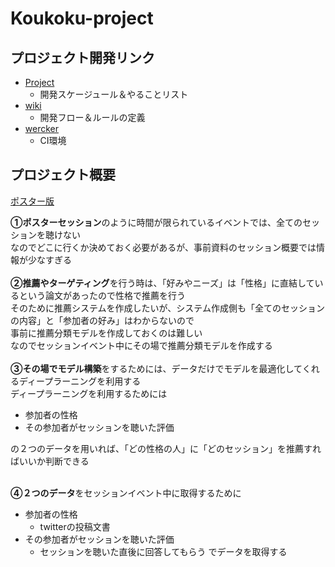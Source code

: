 # Koukoku-project

## プロジェクト開発リンク
- [Project](https://github.com/Tsuyoposon/Koukoku-project/projects)
    - 開発スケージュール＆やることリスト
- [wiki](https://github.com/Tsuyoposon/Koukoku-project/wiki)
    - 開発フロー＆ルールの定義
- [wercker](https://app.wercker.com/Tsuyoposon/Koukoku-project/runs)
    - CI環境

## プロジェクト概要

[ポスター版](https://imgur.com/a/RPND3dP)

**①ポスターセッション**のように時間が限られているイベントでは、全てのセッションを聴けない  
なのでどこに行くか決めておく必要があるが、事前資料のセッション概要では情報が少なすぎる
<br>
<br>
**②推薦やターゲティング**を行う時は、「好みやニーズ」は「性格」に直結しているという論文があったので性格で推薦を行う  
そのために推薦システムを作成したいが、システム作成側も「全てのセッションの内容」と「参加者の好み」はわからないので  
事前に推薦分類モデルを作成しておくのは難しい  
なのでセッションイベント中にその場で推薦分類モデルを作成する
<br>
<br>
**③その場でモデル構築**をするためには、データだけでモデルを最適化してくれるディープラーニングを利用する  
ディープラーニングを利用するためには
- 参加者の性格
- その参加者がセッションを聴いた評価

の２つのデータを用いれば、「どの性格の人」に「どのセッション」を推薦すればいいか判断できる
<br>
<br>

**④２つのデータ**をセッションイベント中に取得するために  
- 参加者の性格
    - twitterの投稿文書
- その参加者がセッションを聴いた評価
    - セッションを聴いた直後に回答してもらう
でデータを取得する


